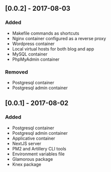 ## [0.0.2] - 2017-08-03
### Added
- Makefile commands as shortcuts
- Nginx container configured as a reverse proxy
- Wordpress container
- Local virtual hosts for both blog and app
- MySQL container
- PhpMyAdmin container

### Removed
- Postgresql container
- Postgresql admin container

## [0.0.1] - 2017-08-02
### Added
- Postgresql container
- Postgresql admin container
- Applicative container
- NextJS server
- PM2 and Artillery CLI tools
- Environment variables file
- Glamorous package
- Knex package
